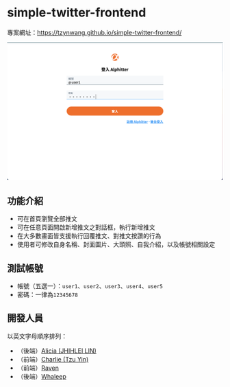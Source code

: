 # simple-twitter-frontend
專案網址：https://tzynwang.github.io/simple-twitter-frontend/

![screenshot](./.README/before-login.png)

## 功能介紹
- 可在首頁瀏覽全部推文
- 可在任意頁面開啟新增推文之對話框，執行新增推文
- 在大多數畫面皆支援執行回覆推文、對推文按讚的行為
- 使用者可修改自身名稱、封面圖片、大頭照、自我介紹，以及帳號相關設定

## 測試帳號
- 帳號（五選一）：`user1`、`user2`、`user3`、`user4`、`user5`
- 密碼：一律為`12345678`

## 開發人員
以英文字母順序排列：
- （後端）[Alicia (JHIHLEI LIN)](https://github.com/JHIH-LEI)
- （前端）[Charlie (Tzu Yin)](https://github.com/tzynwang)
- （前端）[Raven](https://github.com/ravenera0317)
- （後端）[Whaleep](https://github.com/Whaleep)
